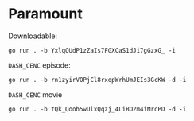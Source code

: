 # Paramount

Downloadable:

~~~
go run . -b YxlqOUdP1zZaIs7FGXCaS1dJi7gGzxG_ -i
~~~

`DASH_CENC` episode:

~~~
go run . -b rn1zyirVOPjCl8rxopWrhUmJEIs3GcKW -d -i
~~~

`DASH_CENC` movie

~~~
go run . -b tQk_Qooh5wUlxQqzj_4LiBO2m4iMrcPD -d -i
~~~
